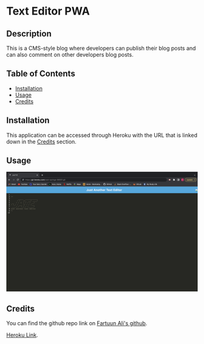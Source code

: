 # Text Editor PWA

## Description

This is a CMS-style blog where developers can publish their blog posts and can also comment on other developers blog posts.

## Table of Contents 

- [Installation](#installation)
- [Usage](#usage)
- [Credits](#credits)

## Installation

This application can be accessed through Heroku with the URL that is linked down in the [Credits](#credits) section. 

## Usage

![Screenshot](./client/src/images/screenshot.png)


## Credits

You can find the github repo link on [Fartuun Ali's github](https://github.com/afartuun/text_editor/tree/master/Develop).

[Heroku Link](https://git.heroku.com/vast-springs-66501.git).